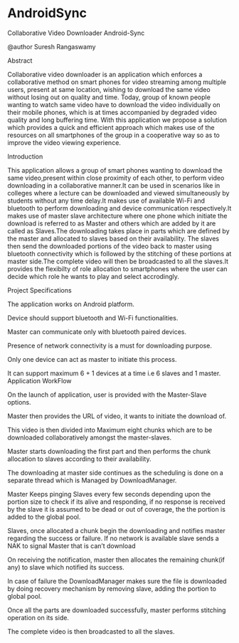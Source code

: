 AndroidSync
===========

Collaborative Video Downloader 
Android-Sync

@author
Suresh Rangaswamy

Abstract

Collaborative video downloader is an application which enforces a collaborative method on smart phones for video streaming among multiple users, present at same location, wishing to download the same video without losing out on quality and time. Today, group of known people wanting to watch same video have to download the video individually on their mobile phones, which is at times accompanied by degraded video quality and long buffering time. With this application we propose a solution which provides a quick and efficient approach which makes use of the resources on all smartphones of the group in a cooperative way so as to improve the video viewing experience.

Introduction 

This application allows a group of smart phones wanting to download the same video,present within close proximity of each other, to perform video downloading in a collaborative manner.It can be used in scenarios like in colleges where a lecture can be downloaded and viewed simultaneously by students without any time delay.It makes use of available Wi-Fi and bluetooth to perform downloading and device communication respectively.It makes use of master slave architecture where one phone which initiate the download is referred to as Master and others which are added by it are called as Slaves.The downloading takes place in parts which are defined by the master and allocated to slaves based on their availability. The slaves then send the downloaded portions of the video back to master using bluetooth connectivity which is followed by the stitching of these portions at master side.The complete video will then be broadcasted to all the slaves.It provides the flexibilty of role allocation to  smartphones where the user can decide which role he wants to play and select accrodingly.

Project Specifications

The application works on Android platform.

Device should support bluetooth and Wi-Fi functionalities.

Master can communicate only with bluetooth paired devices.

Presence of network connectivity is a must for downloading purpose.

Only one device can act as master to initiate this process.

It can support maximum 6 + 1 devices at a time i.e 6 slaves and 1 master.
Application WorkFlow


On the launch of application, user is provided with the Master-Slave options.

Master then provides the URL of video, it wants to initiate the download of.

This video is then divided into Maximum eight chunks which are to be downloaded collaboratively amongst the master-slaves.

Master starts downloading the first part and then performs the chunk allocation to slaves according to their availability.

The downloading at master side continues as the scheduling is done on a separate thread which is Managed by DownloadManager.

Master Keeps pinging Slaves every few seconds depending upon the portion size to check if its alive and responding, if no response is received by the slave it is assumed to be dead or out of coverage, the the portion is added to the global pool.

Slaves, once allocated a chunk begin the downloading and notifies master regarding the success or failure. If no network is available slave sends a NAK to signal Master that is can’t download

On receiving the notification, master then allocates the remaining chunk(if any) to slave which  notified its success.

In case of failure the DownloadManager makes sure the file is downloaded by doing recovery mechanism by removing slave, adding the portion to global pool.

Once all the parts are downloaded successfully, master performs stitching operation on its side.

The complete video is then broadcasted to all the slaves.






 


